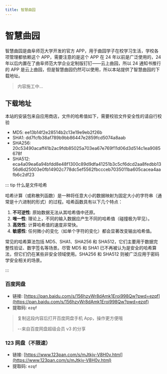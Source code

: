 ```yaml
---
title: 智慧曲园
---
```


# 智慧曲园

智慧曲园是曲阜师范大学开发的官方 APP，用于曲园学子在校学习生活，学校各项管理都依赖这个 APP，需要注意的是这个 APP 在 24 年以前是广泛使用的，24 年以后内置在了曲阜师范大学企业定制版钉钉——云上曲园，所以 24 通知书推行的 APP 是云上曲园，但是智慧曲园仍然可以使用，所以本站提供了智慧曲园的下载地址。

> 内容施工中...

## 下载地址

本站的安装包来自应用商店，文件的哈希值如下，需要校验文件安全性的请自行校验

- MD5: ee13b14f2e28514b2c13e19e9eb2f26b
- SHA1: dd7fcfb38af789b9bb86447e2859fcd5074a8aab
- SHA256: 20c53490acaff41b2ac9fdb85025a703ea67e769f11d06d3d514c1ea9085678f
- SHA512: eca4a09ea6a94bfdd8e48f1300c89d9dfa41251b3c5cf6dcd2aa8fedbb1356d6d25003e0fb14902c778dc5ef5562fbccceb7035011ba605cacea4aafb6c2df23

::: tip 什么是文件哈希

哈希计算（或称散列函数）是一种将任意大小的数据映射为固定大小的字符串（通常是十六进制的形式）的过程。哈希函数具有以下几个特点：

1. **不可逆性**: 原始数据无法从其哈希值中还原。
2. **唯一性**: 理论上，不同的输入数据应产生不同的哈希值（碰撞极为罕见）。
3. **高效性**: 计算哈希值的速度非常快。
4. **敏感性**: 任何微小的变化（如单个字符的变化）都会显著改变输出哈希值。

常见的哈希算法包括 MD5、SHA1、SHA256 和 SHA512，它们主要用于数据完整性验证、数字签名等场景。尽管 MD5 和 SHA1 已不再被认为是安全的哈希算法，但它们仍在某些非安全领域使用。SHA256 和 SHA512 则被广泛应用于密码学安全相关的场景。

:::

### 百度网盘

- 链接: [https://pan.baidu.com/s/156hzyWr8dAmk1Eroi998Qw?pwd=ezqf](https://pan.baidu.com/s/156hzyWr8dAmk1Eroi998Qw?pwd=ezqf)
- 提取码: `ezqf`

> 复制这段内容后打开百度网盘手机 App，操作更方便哦
>
> --来自百度网盘超级会员 v3 的分享

### 123 网盘（不限速）

- 链接: [https://www.123pan.com/s/mJtkjv-V8H0v.html](https://www.123pan.com/s/mJtkjv-V8H0v.html)
- 提取码: `ezqf`
